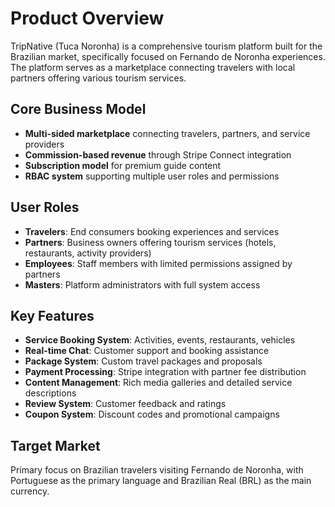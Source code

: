 # Product Overview

TripNative (Tuca Noronha) is a comprehensive tourism platform built for the Brazilian market, specifically focused on Fernando de Noronha experiences. The platform serves as a marketplace connecting travelers with local partners offering various tourism services.

## Core Business Model

- **Multi-sided marketplace** connecting travelers, partners, and service providers
- **Commission-based revenue** through Stripe Connect integration
- **Subscription model** for premium guide content
- **RBAC system** supporting multiple user roles and permissions

## User Roles

- **Travelers**: End consumers booking experiences and services
- **Partners**: Business owners offering tourism services (hotels, restaurants, activity providers)
- **Employees**: Staff members with limited permissions assigned by partners
- **Masters**: Platform administrators with full system access

## Key Features

- **Service Booking System**: Activities, events, restaurants, vehicles
- **Real-time Chat**: Customer support and booking assistance
- **Package System**: Custom travel packages and proposals
- **Payment Processing**: Stripe integration with partner fee distribution
- **Content Management**: Rich media galleries and detailed service descriptions
- **Review System**: Customer feedback and ratings
- **Coupon System**: Discount codes and promotional campaigns

## Target Market

Primary focus on Brazilian travelers visiting Fernando de Noronha, with Portuguese as the primary language and Brazilian Real (BRL) as the main currency.